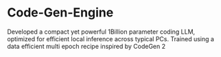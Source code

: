 # Code-Gen-Engine
Developed a compact yet powerful 1Billion parameter coding LLM, optimized for efficient local inference across typical PCs. Trained using a data efficient multi epoch recipe inspired by CodeGen 2
